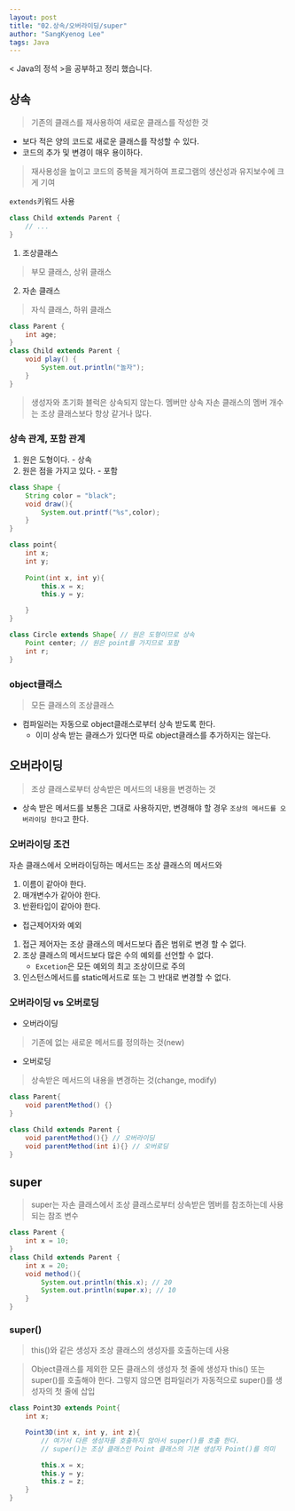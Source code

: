 ```yaml
---
layout: post
title: "02.상속/오버라이딩/super"
author: "SangKyenog Lee"
tags: Java
---
```


< Java의 정석 >을 공부하고 정리 했습니다. 

## 상속
> 기존의 클래스를 재사용하여 새로운 클래스를 작성한 것

- 보다 적은 양의 코드로 새로운 클래스를 작성할 수 있다.
- 코드의 추가 및 변경이 매우 용이하다.

> 재사용성을 높이고 코드의 중복을 제거하여 프로그램의 생산성과 유지보수에 크게 기여

`extends`키워드 사용
```java
class Child extends Parent {
    // ...
}
```
1. 조상클래스
> 부모 클래스, 상위 클래스

2. 자손 클래스
> 자식 클래스, 하위 클래스

```java
class Parent {
    int age;
}
class Child extends Parent {
    void play() {
        System.out.println("놀자");
    }
}
```

> 생성자와 초기화 블럭은 상속되지 않는다. 멤버만 상속
> 자손 클래스의 멤버 개수는 조상 클래스보다 항상 같거나 많다.

### 상속 관계, 포함 관계
1. 원은 도형이다. - 상속
2. 원은 점을 가지고 있다. - 포함
```java
class Shape {
    String color = "black";
    void draw(){
        System.out.printf("%s",color);
    }
}

class point{
    int x;
    int y;
    
    Point(int x, int y){
        this.x = x;
        this.y = y;

    }
}

class Circle extends Shape{ // 원은 도형이므로 상속
    Point center; // 원은 point를 가지므로 포함
    int r;
}
```
### object클래스
> 모든 클래스의 조상클래스
- 컴파일러는 자동으로 object클래스로부터 상속 받도록 한다.
    - 이미 상속 받는 클래스가 있다면 따로 object클래스를 추가하지는 않는다.

## 오버라이딩
> 조상 클래스로부터 상속받은 메서드의 내용을 변경하는 것

- 상속 받은 메서드를 보통은 그대로 사용하지만, 변경해야 할 경우 `조상의 메서드를 오버라이딩 한다`고 한다.

### 오버라이딩 조건
자손 클래스에서 오버라이딩하는 메서드는 조상 클래스의 메서드와
1. 이름이 같아야 한다.
2. 매개변수가 같아야 한다.
3. 반환타입이 같아야 한다.

- 접근제어자와 예외
1. 접근 제어자는 조상 클래스의 메서드보다 좁은 범위로 변경 할 수 없다.
2. 조상 클래스의 메서드보다 많은 수의 예외를 선언할 수 없다.
    - `Excetion`은 모든 예외의 최고 조상이므로 주의
3. 인스턴스메서드를 static메서드로 또는 그 반대로 변경할 수 없다.

### 오버라이딩 vs 오버로딩
- 오버라이딩
> 기존에 없는 새로운 메서드를 정의하는 것(new)

- 오버로딩
> 상속받은 메서드의 내용을 변경하는 것(change, modify)

```java
class Parent{
    void parentMethod() {}
}

class Child extends Parent {
    void parentMethod(){} // 오버라이딩
    void parentMethod(int i){} // 오버로딩
}
```
## super
> super는 자손 클래스에서 조상 클래스로부터 상속받은 멤버를 참조하는데 사용되는 참조 변수

```java
class Parent {
    int x = 10;
}
class Child extends Parent {
    int x = 20;
    void method(){
        System.out.println(this.x); // 20
        System.out.println(super.x); // 10
    }
}
```

### super()
> this()와 같은 생성자
> 조상 클래스의 생성자를 호출하는데 사용

> Object클래스를 제외한 모든 클래스의 생성자 첫 줄에 생성자 this() 또는 super()를 호출해야 한다. 그렇지 않으면 컴파일러가 자동적으로 super()를 생성자의 첫 줄에 삽입

```java
class Point3D extends Point{
    int x;

    Point3D(int x, int y, int z){
        // 여기서 다른 생성자를 호출하지 않아서 super()를 호출 한다.
        // super()는 조상 클래스인 Point 클래스의 기본 생성자 Point()를 의미

        this.x = x;
        this.y = y;
        this.z = z;
    }
}
```